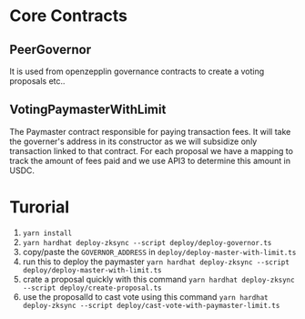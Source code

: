 # Core Contracts
## PeerGovernor
It is used from openzepplin governance contracts to create a voting proposals etc..
## VotingPaymasterWithLimit
The Paymaster contract responsible for paying transaction fees. It will take the governer's address in its constructor as we will subsidize only transaction linked to that contract. For each proposal we have a mapping to track the amount of fees paid and we use API3 to determine this amount in USDC.

# Turorial

1. `yarn install`  
2. `yarn hardhat deploy-zksync --script deploy/deploy-governor.ts`
3. copy/paste the `GOVERNOR_ADDRESS` in `deploy/deploy-master-with-limit.ts`
4. run this to deploy the paymaster `yarn hardhat deploy-zksync --script deploy/deploy-master-with-limit.ts`
5. crate a proposal quickly with this command `yarn hardhat deploy-zksync --script deploy/create-proposal.ts`
6. use the proposalId to cast vote using this command `yarn hardhat deploy-zksync --script deploy/cast-vote-with-paymaster-limit.ts`